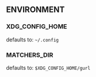 ## ENVIRONMENT

### XDG_CONFIG_HOME  
defaults to: `~/.config`

### MATCHERS_DIR  
defaults to: `$XDG_CONFIG_HOME/gurl`
